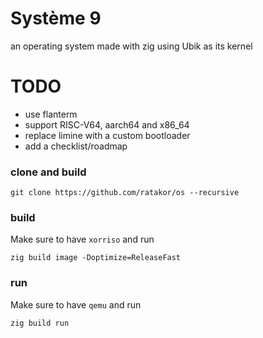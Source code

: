 # Système 9
an operating system made with zig using Ubik as its kernel

# TODO
- use flanterm
- support RISC-V64, aarch64 and x86_64
- replace limine with a custom bootloader
- add a checklist/roadmap

### clone and build

    git clone https://github.com/ratakor/os --recursive

### build
Make sure to have `xorriso` and run

    zig build image -Doptimize=ReleaseFast

### run
Make sure to have `qemu` and run

    zig build run
